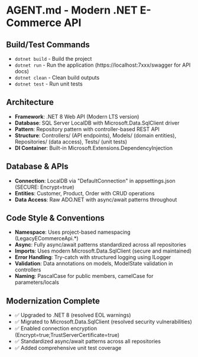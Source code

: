 # AGENT.md - Modern .NET E-Commerce API

## Build/Test Commands
- `dotnet build` - Build the project
- `dotnet run` - Run the application (https://localhost:7xxx/swagger for API docs)
- `dotnet clean` - Clean build outputs
- `dotnet test` - Run unit tests

## Architecture
- **Framework**: .NET 8 Web API (Modern LTS version)
- **Database**: SQL Server LocalDB with Microsoft.Data.SqlClient driver
- **Pattern**: Repository pattern with controller-based REST API
- **Structure**: Controllers/ (API endpoints), Models/ (domain entities), Repositories/ (data access), Tests/ (unit tests)
- **DI Container**: Built-in Microsoft.Extensions.DependencyInjection

## Database & APIs
- **Connection**: LocalDB via "DefaultConnection" in appsettings.json (SECURE: Encrypt=true)
- **Entities**: Customer, Product, Order with CRUD operations
- **Data Access**: Raw ADO.NET with async/await patterns throughout

## Code Style & Conventions
- **Namespace**: Uses project-based namespacing (LegacyECommerceApi.*)
- **Async**: Fully async/await patterns standardized across all repositories
- **Imports**: Uses modern Microsoft.Data.SqlClient (secure and maintained)
- **Error Handling**: Try-catch with structured logging using ILogger
- **Validation**: Data annotations on models, ModelState validation in controllers
- **Naming**: PascalCase for public members, camelCase for parameters/locals

## Modernization Complete
- ✅ Upgraded to .NET 8 (resolved EOL warnings)
- ✅ Migrated to Microsoft.Data.SqlClient (resolved security vulnerabilities)
- ✅ Enabled connection encryption (Encrypt=true;TrustServerCertificate=true)
- ✅ Standardized async/await patterns across all repositories
- ✅ Added comprehensive unit test coverage
